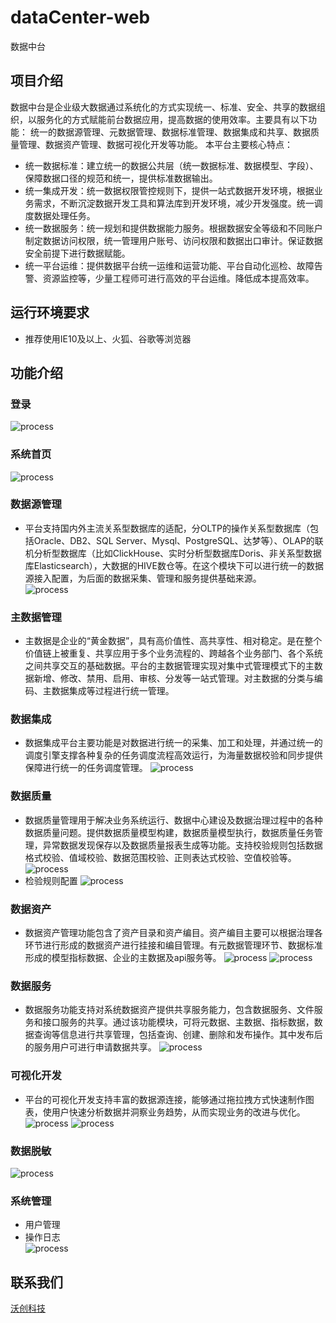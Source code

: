 # dataCenter-web
数据中台
## 项目介绍
数据中台是企业级大数据通过系统化的方式实现统一、标准、安全、共享的数据组织，以服务化的方式赋能前台数据应用，提高数据的使用效率。主要具有以下功能： 统一的数据源管理、元数据管理、数据标准管理、数据集成和共享、数据质量管理、数据资产管理、数据可视化开发等功能。
本平台主要核心特点：
* 统一数据标准：建立统一的数据公共层（统一数据标准、数据模型、字段）、保障数据口径的规范和统一，提供标准数据输出。
* 统一集成开发：统一数据权限管控规则下，提供一站式数据开发环境，根据业务需求，不断沉淀数据开发工具和算法库到开发环境，减少开发强度。统一调度数据处理任务。
* 统一数据服务：统一规划和提供数据能力服务。根据数据安全等级和不同账户制定数据访问权限，统一管理用户账号、访问权限和数据出口审计。保证数据安全前提下进行数据赋能。
* 统一平台运维：提供数据平台统一运维和运营功能、平台自动化巡检、故障告警、资源监控等，少量工程师可进行高效的平台运维。降低成本提高效率。
## 运行环境要求
* 推荐使用IE10及以上、火狐、谷歌等浏览器
## 功能介绍
### 登录
![process](https://raw.githubusercontent.com/volchamp/dataCenter-web/master/screenshot/login.png)
### 系统首页
![process](https://raw.githubusercontent.com/volchamp/dataCenter-web/master/screenshot/home.png)
### 数据源管理
* 平台支持国内外主流关系型数据库的适配，分OLTP的操作关系型数据库（包括Oracle、DB2、SQL Server、Mysql、PostgreSQL、达梦等）、OLAP的联机分析型数据库（比如ClickHouse、实时分析型数据库Doris、非关系型数据库Elasticsearch），大数据的HIVE数仓等。在这个模块下可以进行统一的数据源接入配置，为后面的数据采集、管理和服务提供基础来源。<br>
![process](https://raw.githubusercontent.com/volchamp/dataCenter-web/master/screenshot/datasource.png)
### 主数据管理
* 主数据是企业的“黄金数据”，具有高价值性、高共享性、相对稳定。是在整个价值链上被重复、共享应用于多个业务流程的、跨越各个业务部门、各个系统之间共享交互的基础数据。平台的主数据管理实现对集中式管理模式下的主数据新增、修改、禁用、启用、审核、分发等一站式管理。对主数据的分类与编码、主数据集成等过程进行统一管理。
### 数据集成
* 数据集成平台主要功能是对数据进行统一的采集、加工和处理，并通过统一的调度引擎支撑各种复杂的任务调度流程高效运行，为海量数据校验和同步提供保障进行统一的任务调度管理。
![process](https://raw.githubusercontent.com/volchamp/dataCenter-web/master/screenshot/runInfo.png)
### 数据质量
* 数据质量管理用于解决业务系统运行、数据中心建设及数据治理过程中的各种数据质量问题。提供数据质量模型构建，数据质量模型执行，数据质量任务管理，异常数据发现保存以及数据质量报表生成等功能。支持校验规则包括数据格式校验、值域校验、数据范围校验、正则表达式校验、空值校验等。
![process](https://raw.githubusercontent.com/volchamp/dataCenter-web/master/screenshot/quality.png)
* 检验规则配置
![process](https://raw.githubusercontent.com/volchamp/dataCenter-web/master/screenshot/rule.png)
### 数据资产
* 数据资产管理功能包含了资产目录和资产编目。资产编目主要可以根据治理各环节进行形成的数据资产进行挂接和编目管理。有元数据管理环节、数据标准形成的模型指标数据、企业的主数据及api服务等。
![process](https://raw.githubusercontent.com/volchamp/dataCenter-web/master/screenshot/resource.png)
![process](https://raw.githubusercontent.com/volchamp/dataCenter-web/master/screenshot/resourceInfo.png)
### 数据服务
* 数据服务功能支持对系统数据资产提供共享服务能力，包含数据服务、文件服务和接口服务的共享。通过该功能模块，可将元数据、主数据、指标数据，数据查询等信息进行共享管理，包括查询、创建、删除和发布操作。其中发布后的服务用户可进行申请数据共享。
![process](https://raw.githubusercontent.com/volchamp/dataCenter-web/master/screenshot/service.png)
### 可视化开发
* 平台的可视化开发支持丰富的数据源连接，能够通过拖拉拽方式快速制作图表，使用户快速分析数据并洞察业务趋势，从而实现业务的改进与优化。
![process](https://raw.githubusercontent.com/volchamp/dataCenter-web/master/screenshot/visual.png)
![process](https://raw.githubusercontent.com/volchamp/dataCenter-web/master/screenshot/visual2.png)
### 数据脱敏
![process](https://raw.githubusercontent.com/volchamp/dataCenter-web/master/screenshot/rule2.png)
### 系统管理
* 用户管理
* 操作日志<br>
![process](https://raw.githubusercontent.com/volchamp/dataCenter-web/master/screenshot/log.png)
## 联系我们
[沃创科技](http://www.volchamp.com.cn/)
